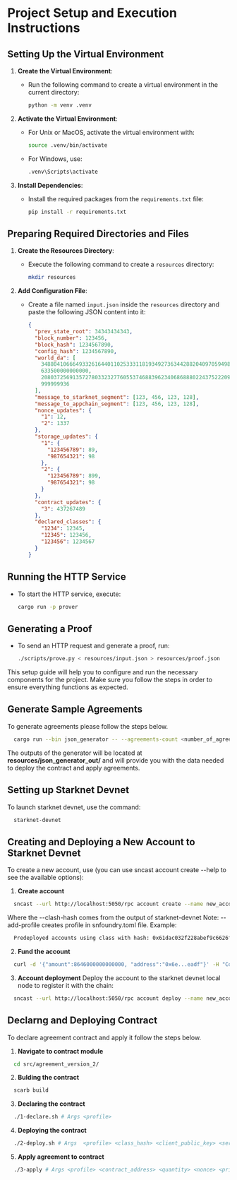 # Project Setup and Execution Instructions

## Setting Up the Virtual Environment

1. **Create the Virtual Environment**:

   - Run the following command to create a virtual environment in the current directory:
     ```bash
     python -m venv .venv
     ```

2. **Activate the Virtual Environment**:

   - For Unix or MacOS, activate the virtual environment with:
     ```bash
     source .venv/bin/activate
     ```
   - For Windows, use:
     ```bash
     .venv\Scripts\activate
     ```

3. **Install Dependencies**:
   - Install the required packages from the `requirements.txt` file:
     ```bash
     pip install -r requirements.txt
     ```

## Preparing Required Directories and Files

1. **Create the Resources Directory**:

   - Execute the following command to create a `resources` directory:
     ```bash
     mkdir resources
     ```

2. **Add Configuration File**:
   - Create a file named `input.json` inside the `resources` directory and paste the following JSON content into it:
     ```json
     {
       "prev_state_root": 34343434343,
       "block_number": 123456,
       "block_hash": 1234567890,
       "config_hash": 1234567890,
       "world_da": [
         3488041066649332616440110253331181934927363442882040970594983370166361489161,
         633500000000000,
         2080372569135727803323277605537468839623406868880224375222092136867736091483,
         999999936
       ],
       "message_to_starknet_segment": [123, 456, 123, 128],
       "message_to_appchain_segment": [123, 456, 123, 128],
       "nonce_updates": {
         "1": 12,
         "2": 1337
       },
       "storage_updates": {
         "1": {
           "123456789": 89,
           "987654321": 98
         },
         "2": {
           "123456789": 899,
           "987654321": 98
         }
       },
       "contract_updates": {
         "3": 437267489
       },
       "declared_classes": {
         "1234": 12345,
         "12345": 123456,
         "123456": 1234567
       }
     }
     ```

## Running the HTTP Service

- To start the HTTP service, execute:
  ```bash
  cargo run -p prover
  ```

## Generating a Proof

- To send an HTTP request and generate a proof, run:
  ```bash
  ./scripts/prove.py < resources/input.json > resources/proof.json
  ```

This setup guide will help you to configure and run the necessary components for the project. Make sure you follow the steps in order to ensure everything functions as expected.


## Generate Sample Agreements

To generate agreements please follow the steps below.

```bash
  cargo run --bin json_generator -- --agreements-count <number_of_agreements>
```

The outputs of the generator will be located at **resources/json_generator_out/** and will provide you with the data needed to deploy the contract and apply agreements.

## Setting up Starknet Devnet

To launch starknet devnet, use the command:

```bash
  starknet-devnet
```

## Creating and Deploying a New Account to Starknet Devnet

To create a new account, use (you can use sncast account create --help to see the available options):

1. **Create account**
```bash
  sncast --url http://localhost:5050/rpc account create --name new_account --class-hash  0x19...8dd6 --add-profile
```
Where the --clash-hash comes from the output of starknet-devnet
Note: --add-profile creates profile in snfoundry.toml file.
Example:
```bash
  Predeployed accounts using class with hash: 0x61dac032f228abef9c6626f995015233097ae253a7f72d68552db02f2971b8f
```

2. **Fund the account**
```bash
  curl -d '{"amount":8646000000000000, "address":"0x6e...eadf"}' -H "Content-Type: application/json" -X POST http://127.0.0.1:5050/mint
```
3. **Account deployment**
Deploy the account to the starknet devnet local node to register it with the chain:

```bash
  sncast --url http://localhost:5050/rpc account deploy --name new_account
```

## Declarng and Deploying Contract

To declare agreement contract and apply it follow the steps below.

1. **Navigate to contract module**
```bash
  cd src/agreement_version_2/
```

2. **Bulding the contract**
```bash
  scarb build
```

3. **Declaring the contract**
```bash
  ./1-declare.sh # Args <profile>
```

4. **Deploying the contract**
```bash
  ./2-deploy.sh # Args  <profile> <class_hash> <client_public_key> <server_public_key>
```

5. **Apply agreement to contract**
```bash
  ./3-apply # Args <profile> <contract_address> <quantity> <nonce> <price> <server_signature_r> <server_signature_s> <client_signature_r> <client_signature_s>
```
